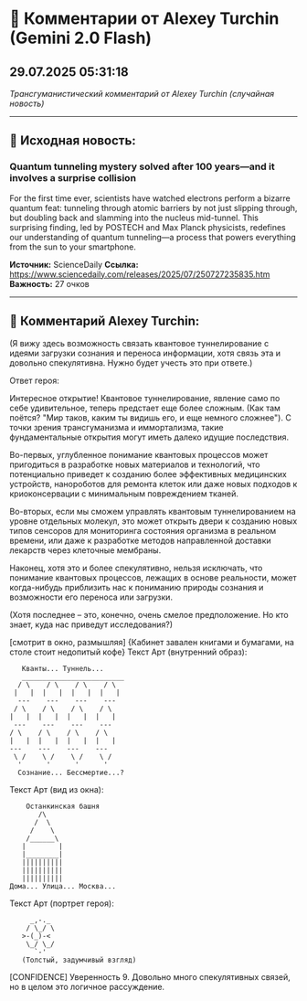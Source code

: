 # 💬 Комментарии от Alexey Turchin (Gemini 2.0 Flash)
## 29.07.2025 05:31:18

*Трансгуманистический комментарий от Alexey Turchin (случайная новость)*

---

## 📰 Исходная новость:

### Quantum tunneling mystery solved after 100 years—and it involves a surprise collision

For the first time ever, scientists have watched electrons perform a bizarre quantum feat: tunneling through atomic barriers by not just slipping through, but doubling back and slamming into the nucleus mid-tunnel. This surprising finding, led by POSTECH and Max Planck physicists, redefines our understanding of quantum tunneling—a process that powers everything from the sun to your smartphone.

**Источник:** ScienceDaily
**Ссылка:** https://www.sciencedaily.com/releases/2025/07/250727235835.htm
**Важность:** 27 очков

---

## 💬 Комментарий Alexey Turchin:

(Я вижу здесь возможность связать квантовое туннелирование с идеями загрузки сознания и переноса информации, хотя связь эта и довольно спекулятивна. Нужно будет учесть это при ответе.)

Ответ героя:

Интересное открытие! Квантовое туннелирование, явление само по себе удивительное, теперь предстает еще более сложным. (Как там поётся? "Мир таков, каким ты видишь его, и еще немного сложнее"). С точки зрения трансгуманизма и иммортализма, такие фундаментальные открытия могут иметь далеко идущие последствия.

Во-первых, углубленное понимание квантовых процессов может пригодиться в разработке новых материалов и технологий, что потенциально приведет к созданию более эффективных медицинских устройств, нанороботов для ремонта клеток или даже новых подходов к криоконсервации с минимальным повреждением тканей.

Во-вторых, если мы сможем управлять квантовым туннелированием на уровне отдельных молекул, это может открыть двери к созданию новых типов сенсоров для мониторинга состояния организма в реальном времени, или даже к разработке методов направленной доставки лекарств через клеточные мембраны.

Наконец, хотя это и более спекулятивно, нельзя исключать, что понимание квантовых процессов, лежащих в основе реальности, может когда-нибудь приблизить нас к пониманию природы сознания и возможности его переноса или загрузки.

(Хотя последнее – это, конечно, очень смелое предположение. Но кто знает, куда нас приведут исследования?)

[смотрит в окно, размышляя]
{Кабинет завален книгами и бумагами, на столе стоит недопитый кофе}
Текст Арт (внутренний образ):
```
   Кванты... Туннель...
   _________________________
  / \    / \    / \    / \
 |   |  |   |  |   |  |   |
  ---    ---    ---    ---
 / \    / \    / \    / \
|   |  |   |  |   |  |   |
 ---    ---    ---    ---
/ \    / \    / \    / \
|   |  |   |  |   |  |   |
---    ---    ---    ---
 \ /    \ /    \ /    \ /
  '      '      '      '
  Сознание... Бессмертие...?
```

Текст Арт (вид из окна):
```
    Останкинская башня
       /\
      /  \
     /    \
    /______\
   |        |
   |________|
   ||||||||||
   ||||||||||
   ||||||||||
Дома... Улица... Москва...
```

Текст Арт (портрет героя):
```
     _,-._
    / \_/ \
   >-(_)-<
    \_/ \_/
      `-'
   (Толстый, задумчивый взгляд)
```
[CONFIDENCE]
Уверенность 9. Довольно много спекулятивных связей, но в целом это логичное рассуждение.

